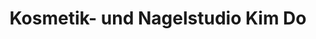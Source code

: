 ---
title: "Kosmetik- und Nagelstudio Kim Do"
url: /hoechstadt-an-der-aisch/kosmetik-und-nagelstudio-kim-do/
shop: Kosmetik
---